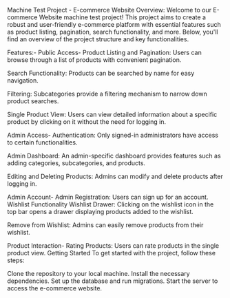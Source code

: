 Machine Test Project - E-commerce Website
Overview:
Welcome to our E-commerce Website machine test project! This project aims to create a robust and user-friendly e-commerce platform with essential features such as product listing, pagination, search functionality, and more. Below, you'll find an overview of the project structure and key functionalities.

Features:-
Public Access-
Product Listing and Pagination: Users can browse through a list of products with convenient pagination.

Search Functionality: Products can be searched by name for easy navigation.

Filtering: Subcategories provide a filtering mechanism to narrow down product searches.

Single Product View: Users can view detailed information about a specific product by clicking on it without the need for logging in.

Admin Access-
Authentication: Only signed-in administrators have access to certain functionalities.

Admin Dashboard: An admin-specific dashboard provides features such as adding categories, subcategories, and products.

Editing and Deleting Products: Admins can modify and delete products after logging in.

Admin Account-
Admin Registration: Users can sign up for an account.
Wishlist Functionality
Wishlist Drawer: Clicking on the wishlist icon in the top bar opens a drawer displaying products added to the wishlist.

Remove from Wishlist: Admins can easily remove products from their wishlist.

Product Interaction-
Rating Products: Users can rate products in the single product view.
Getting Started
To get started with the project, follow these steps:

Clone the repository to your local machine.
Install the necessary dependencies.
Set up the database and run migrations.
Start the server to access the e-commerce website.